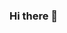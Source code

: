 ### Hi there 👋

<!--
**klundern/klundern** is a ✨ _special_ ✨ repository because its `README.md` (this file) appears on your GitHub profile.

Here are some ideas to get you started:

- 🔭 I’m currently working on: completing Harvard cs50, and cs50 Game Dev!
- 🌱 I’m currently learning HTML, CSS, JavaScript via Harvard cs50
- 👯 I’m looking to collaborate on: game devlopment?
- 🤔 I’m looking for help with: nothing at the moment!
- 💬 Ask me about: integrating computer science with medicine
- 📫 How to reach me:
- 😄 Pronouns: He/Him
- ⚡ Fun fact: I love trains!
-->
